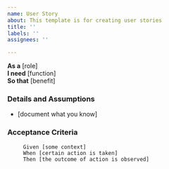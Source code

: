 ```yaml
---
name: User Story
about: This template is for creating user stories
title: ''
labels: ''
assignees: ''

---
```


**As a** [role]  
     **I need** [function]  
     **So that** [benefit]  
       
### Details and Assumptions
* [document what you know]
       
### Acceptance Criteria  
       
```gherkin
     Given [some context]
     When [certain action is taken]
     Then [the outcome of action is observed]
```
